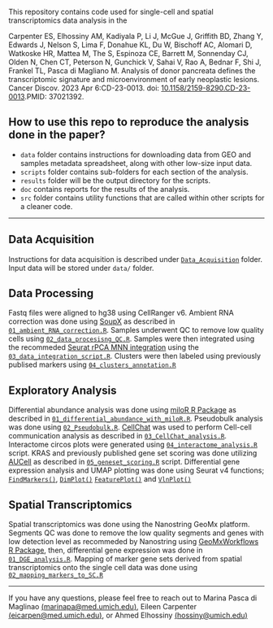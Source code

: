 This repository contains code used for single-cell and spatial transcriptomics data analysis in the 

Carpenter ES, Elhossiny AM, Kadiyala P, Li J, McGue J, Griffith BD, Zhang Y, Edwards J, Nelson S, Lima F, Donahue KL, Du W, Bischoff AC, Alomari D, Watkoske HR, Mattea M, The S, Espinoza CE, Barrett M, Sonnenday CJ, Olden N, Chen CT, Peterson N, Gunchick V, Sahai V, Rao A, Bednar F, Shi J, Frankel TL, Pasca di Magliano M. Analysis of donor pancreata defines the transcriptomic signature and microenvironment of early neoplastic lesions. Cancer Discov. 2023 Apr 6:CD-23-0013. doi: [10.1158/2159-8290.CD-23-0013](10.1158/2159-8290.CD-23-0013).PMID: 37021392.

## How to use this repo to reproduce the analysis done in the paper?

* `data` folder contains instructions for downloading data from GEO and samples metadata spreadsheet, along with other low-size input data.
* `scripts` folder contains sub-folders for each section of the analysis.
* `results` folder will be the output directory for the scripts. 
* `doc` contains reports for the results of the analysis. 
* `src` folder contains utility functions that are called within other scripts for a cleaner code.

*** 

## Data Acquisition

Instructions for data acquisition is described under [`Data_Acquisition`](scripts/Data_Acquisition) folder. Input data will be stored under `data/` folder.

## Data Processing

Fastq files were aligned to hg38 using CellRanger v6. Ambient RNA correction was done using [SoupX](https://github.com/constantAmateur/SoupX) as described in [`01_ambient_RNA_correction.R`](scripts/Data_Processing/01_ambient_RNA_correction.R). Samples underwent QC to remove low quality cells using [`02_data_procesisng_QC.R`](scripts/Data_Processing/02_data_procesisng_QC.R). Samples were then integrated using the recommeded [Seurat rPCA MNN integration](https://satijalab.org/seurat/articles/integration_rpca.html) using the [`03_data_integration_script.R`](scripts/Data_Processing/03_data_integration_script.R). Clusters were then labeled using previously publised markers using [`04_clusters_annotation.R`](scripts/Data_Processing/04_clusters_annotation.R) 

## Exploratory Analysis

Differential abundance analysis was done using [miloR R Package](https://github.com/MarioniLab/miloR) as described in [`01_differential_abundance_with_miloR.R`](scripts/Exploratory_Analysis/01_differential_abundance_with_miloR.R). Pseudobulk analysis was done using [`02_Pseudobulk.R`](scripts/Exploratory_Analysis/02_Pseudobulk.R). [CellChat](https://github.com/sqjin/CellChat) was used to perform Cell-cell communication analysis as described in [`03_CellChat_analysis.R`](scripts/Exploratory_Analysis/03_CellChat_analysis.R). Interactome circos plots were generated using [`04_interactome_analysis.R`](scripts/Exploratory_Analysis/04_interactome_analysis.R) script. KRAS and previously published gene set scoring was done utilizing [AUCell](https://github.com/aertslab/AUCell) as described in [`05_geneset_scoring.R`](scripts/Exploratory_Analysis/05_geneset_scoring.R) script. Differential gene expression analysis and UMAP plotting was done using Seurat v4 functions; [`FindMarkers()`](https://satijalab.org/seurat/reference/findmarkers), [`DimPlot()`](https://satijalab.org/seurat/reference/dimplot) [`FeaturePlot()`](https://satijalab.org/seurat/reference/featureplot) and [`VlnPlot()`](https://satijalab.org/seurat/reference/vlnplot)

## Spatial Transcriptomics

Spatial transcriptomics was done using the Nanostring GeoMx platform. Segments QC was done to remove the low quality segments and genes with low detection level as recommeded by Nanostring using [GeoMxWorkflows R Package](https://github.com/Nanostring-Biostats/GeoMxWorkflows), then, differential gene expression was done in [`01_DGE_analysis.R`](scripts/Spatial_Transcriptomics_Analysis/01_DGE_analysis.R). Mapping of marker gene sets derived from spatial transcriptomics onto the single cell data was done using [`02_mapping_markers_to_SC.R`](scripts/Spatial_Transcriptomics_Analysis/02_mapping_markers_to_SC.R)
 
*** 

If you have any questions, please feel free to reach out to Marina Pasca di Maglinao [(marinapa@med.umich.edu)](mailto:marinapa@med.umich.edu), Eileen Carpenter [(eicarpen@med.umich.edu)](mailto:eicarpen@med.umich.edu), or Ahmed Elhossiny [(hossiny@umich.edu)](mailto:hossiny@umich.edu) 
